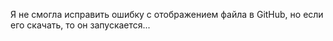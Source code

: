 Я не смогла исправить ошибку с отображением файла в GitHub, но если его скачать, то он запускается...
